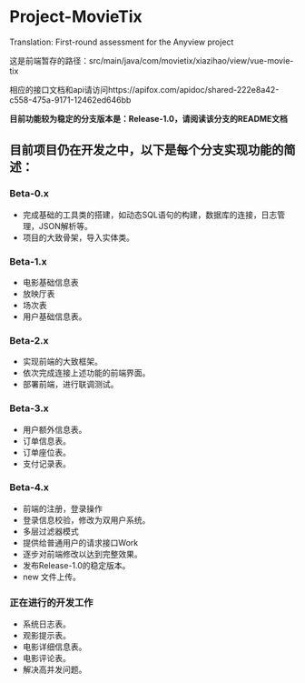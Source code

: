 # Project-MovieTix
Translation: First-round assessment for the Anyview project

这是前端暂存的路径：src/main/java/com/movietix/xiazihao/view/vue-movie-tix

相应的接口文档和api请访问https://apifox.com/apidoc/shared-222e8a42-c558-475a-9171-12462ed646bb


**目前功能较为稳定的分支版本是：Release-1.0，请阅读该分支的README文档**

## 目前项目仍在开发之中，以下是每个分支实现功能的简述：

### Beta-0.x
- 完成基础的工具类的搭建，如动态SQL语句的构建，数据库的连接，日志管理，JSON解析等。
- 项目的大致骨架，导入实体类。

### Beta-1.x
- 电影基础信息表
- 放映厅表
- 场次表
- 用户基础信息表。

### Beta-2.x
- 实现前端的大致框架。
- 依次完成连接上述功能的前端界面。
- 部署前端，进行联调测试。

### Beta-3.x
- 用户额外信息表。
- 订单信息表。
- 订单座位表。
- 支付记录表。

### Beta-4.x
- 前端的注册，登录操作
- 登录信息校验，修改为双用户系统。
- 多层过滤器模式
- 提供给普通用户的请求接口Work
- 逐步对前端修改以达到完整效果。
- 发布Release-1.0的稳定版本。
- new 文件上传。

### 正在进行的开发工作
- 系统日志表。
- 观影提示表。
- 电影详细信息表。
- 电影评论表。
- 解决高并发问题。
